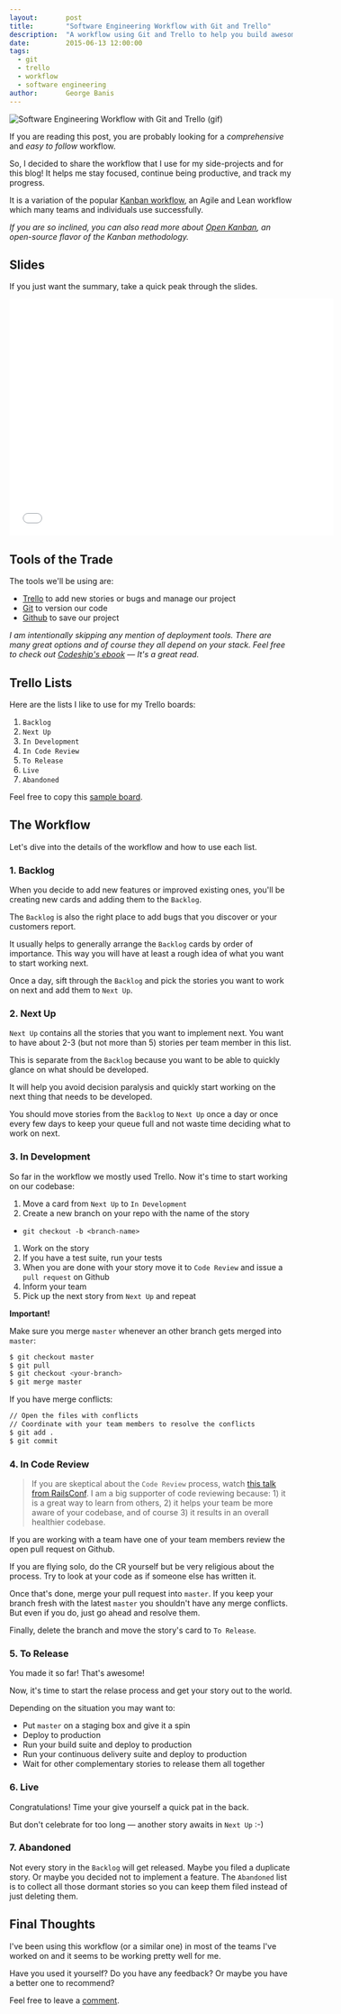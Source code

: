 ```yaml
---
layout:       post
title:        "Software Engineering Workflow with Git and Trello"
description:  "A workflow using Git and Trello to help you build awesome applications without worrying about project management."
date:         2015-06-13 12:00:00
tags:
  - git
  - trello
  - workflow
  - software engineering
author:       George Banis
---
```

![Software Engineering Workflow with Git and Trello (gif)](/assets/software-engineering-workflow.gif)

If you are reading this post, you are probably looking for a *comprehensive* and *easy to follow* workflow.

So, I decided to share the workflow that I use for my side-projects and for this blog! It helps me stay focused, continue being productive, and track my progress.

It is a variation of the popular [Kanban workflow](https://en.wikipedia.org/wiki/Kanban_(development)#Kanban_board_example), an Agile and Lean workflow which many teams and individuals use successfully.

*If you are so inclined, you can also read more about [Open Kanban](https://github.com/agilelion/Open-Kanban), an open-source flavor of the Kanban methodology.*

## Slides

If you just want the summary, take a quick peak through the slides.

<div class="iframe-container">
  <iframe src="//slides.com/gbanis/software-development-workflow-git-trello/embed?style=light" width="576" height="420" scrolling="no" frameborder="0" webkitallowfullscreen mozallowfullscreen allowfullscreen></iframe>
</div>


## Tools of the Trade

The tools we'll be using are:

- [Trello](https://trello.com) to add new stories or bugs and manage our project
- [Git](https://git-scm.com/) to version our code
- [Github](https://github.com) to save our project

*I am intentionally skipping any mention of deployment tools. There are many great options and of course they all depend on your stack. Feel free to check out [Codeship's ebook](http://codeship.io.s3.amazonaws.com/ebooks/Codeship_Efficiency_in_Development_Workflows.pdf) &mdash; It's a great read.*

## Trello Lists

Here are the lists I like to use for my Trello boards:

1. `Backlog`
1. `Next Up`
1. `In Development`
1. `In Code Review`
1. `To Release`
1. `Live`
1. `Abandoned`

Feel free to copy this [sample board](https://trello.com/b/aKD2qNE3).

## The Workflow

Let's dive into the details of the workflow and how to use each list.

### 1. Backlog

When you decide to add new features or improved existing ones, you'll be creating new cards and adding them to the `Backlog`.

The `Backlog` is also the right place to add bugs that you discover or your customers report.

It usually helps to generally arrange the `Backlog` cards by order of importance. This way you will have at least a rough idea of what you want to start working next.

Once a day, sift through the `Backlog` and pick the stories you want to work on next and add them to `Next Up`.

### 2. Next Up

`Next Up` contains all the stories that you want to implement next. You want to have about 2-3 (but not more than 5) stories per team member in this list.

This is separate from the `Backlog` because you want to be able to quickly glance on what should be developed.

It will help you avoid decision paralysis and quickly start working on the next thing that needs to be developed.

You should move stories from the `Backlog` to `Next Up` once a day or once every few days to keep your queue full and not waste time deciding what to work on next.

### 3. In Development

So far in the workflow we mostly used Trello. Now it's time to start working on our codebase:

1. Move a card from `Next Up` to `In Development`
1. Create a new branch on your repo with the name of the story
  - `git checkout -b <branch-name>`
1. Work on the story
1. If you have a test suite, run your tests
1. When you are done with your story move it to `Code Review` and issue a `pull request` on Github
1. Inform your team
1. Pick up the next story from `Next Up` and repeat

**Important!**

Make sure you merge `master` whenever an other branch gets merged into `master`:

```bash
$ git checkout master
$ git pull
$ git checkout <your-branch>
$ git merge master
```

If you have merge conflicts:

```bash
// Open the files with conflicts
// Coordinate with your team members to resolve the conflicts
$ git add .
$ git commit
```

### 4. In Code Review

> If you are skeptical about the `Code Review` process, watch [this talk from RailsConf](https://www.youtube.com/watch?v=PJjmw9TRB7s). I am a big supporter of code reviewing because: 1) it is a great way to learn from others, 2) it helps your team be more aware of your codebase, and of course 3) it results in an overall healthier codebase.

If you are working with a team have one of your team members review the open pull request on Github.

If you are flying solo, do the CR yourself but be very religious about the process. Try to look at your code as if someone else has written it.

Once that's done, merge your pull request into `master`. If you keep your branch fresh with the latest `master` you shouldn't have any merge conflicts. But even if you do, just go ahead and resolve them.

Finally, delete the branch and move the story's card to `To Release`.

### 5. To Release

You made it so far! That's awesome!

Now, it's time to start the relase process and get your story out to the world.

Depending on the situation you may want to:

- Put `master` on a staging box and give it a spin
- Deploy to production
- Run your build suite and deploy to production
- Run your continuous delivery suite and deploy to production
- Wait for other complementary stories to release them all together

### 6. Live

Congratulations! Time your give yourself a quick pat in the back.

But don't celebrate for too long &mdash; another story awaits in `Next Up` :-)

### 7. Abandoned

Not every story in the `Backlog` will get released. Maybe you filed a duplicate story. Or maybe you decided not to implement a feature. The `Abandoned` list is to collect all those dormant stories so you can keep them filed instead of just deleting them.

## Final Thoughts

I've been using this workflow (or a similar one) in most of the teams I've worked on and it seems to be working pretty well for me.

Have you used it yourself? Do you have any feedback? Or maybe you have a better one to recommend?

Feel free to leave a [comment](#comments).
